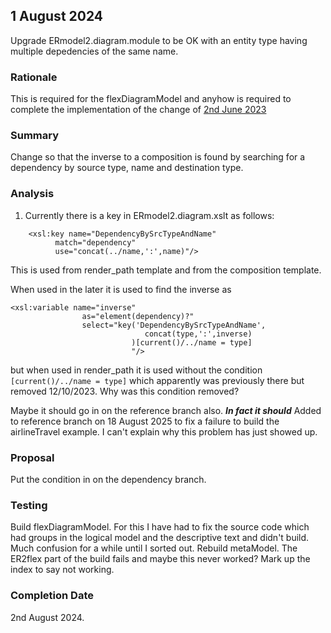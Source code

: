 
## 1 August 2024
Upgrade ERmodel2.diagram.module to be OK with an entity type having multiple depedencies of the same name.

### Rationale
This is required for the flexDiagramModel and anyhow is required to complete the implementation of the change 
of [2nd June 2023](../2023/change-2-Jun-2023.md)

### Summary
Change so that the inverse to a composition is found by searching for a dependency by source type, name and destination type.

### Analysis
1. Currently there is a key in ERmodel2.diagram.xslt as follows:
```
    <xsl:key name="DependencyBySrcTypeAndName" 
          match="dependency" 
          use="concat(../name,':',name)"/>
```
This is used from render_path template and from the composition template.

When used in the later it is used to find the inverse as
```
<xsl:variable name="inverse" 
                as="element(dependency)?"
                select="key('DependencyBySrcTypeAndName',
                              concat(type,':',inverse)
                           )[current()/../name = type]
                           "/>
```
but when used in render_path it is used without the condition `[current()/../name = type]`
which apparently was previously there but removed 12/10/2023. 
Why was this condition removed? 

Maybe it should go in on the reference branch also. ***In fact it should*** Added to reference branch
on 18 August 2025 to fix a failure to  build the airlineTravel example. I can't explain why this problem has just showed up. 

### Proposal
Put the condition in on the dependency branch.

### Testing
Build flexDiagramModel. For this I have had to fix the source code which had groups in the logical model
and the descriptive text and didn't build. Much confusion for a while until I sorted out.
Rebuild metaModel. The ER2flex part of the build fails and maybe this never worked?
Mark up the index to say not working.

### Completion Date
2nd August 2024.

